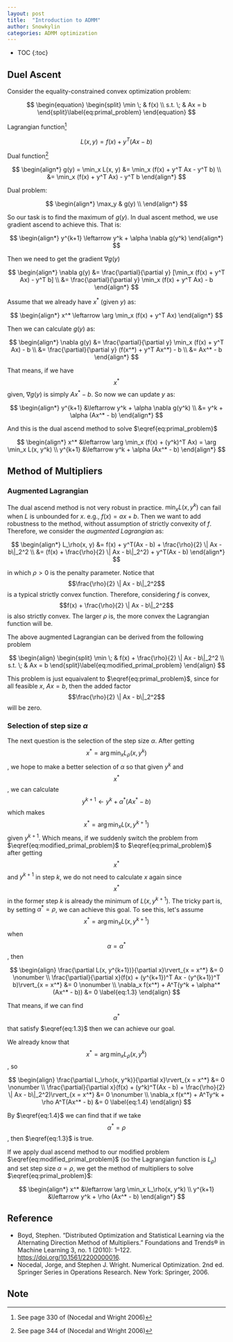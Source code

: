 ```yaml
---
layout: post
title:  "Introduction to ADMM"
author: Snowkylin
categories: ADMM optimization
---
```


<script type="text/x-mathjax-config">

</script>

* TOC
{:toc}

## Duel Ascent

Consider the equality-constrained convex optimization problem:

$$
\begin{equation}
\begin{split}
    \min \; & f(x) \\
    s.t. \; & Ax = b 
\end{split}\label{eq:primal_problem}
\end{equation}
$$

Lagrangian function[^1]

$$
\begin{equation*}
    L(x, y) = f(x) + y^T(Ax - b)
\end{equation*}
$$

Dual function[^2]

$$
\begin{align*}
    g(y) = \min_x L(x, y) &= \min_x (f(x) + y^T Ax - y^T b) \\
    &= \min_x (f(x) + y^T Ax) - y^T b
\end{align*}
$$

Dual problem:

$$
\begin{align*}
    \max_y & g(y) \\
\end{align*}
$$

So our task is to find the maximum of $g(y)$. In dual ascent method, we use gradient ascend to achieve this. That is:

$$
\begin{align*}
    y^{k+1} \leftarrow y^k + \alpha \nabla g(y^k)
\end{align*}
$$

Then we need to get the gradient $\nabla g(y)$

$$
\begin{align*}
    \nabla g(y) &= \frac{\partial}{\partial y} [\min_x (f(x) + y^T Ax) - y^T b] \\
    &= \frac{\partial}{\partial y} \min_x (f(x) + y^T Ax) - b
\end{align*}
$$

Assume that we already have $x^*$ (given $y$) as:

$$
\begin{align*}
    x^* \leftarrow \arg \min_x (f(x) + y^T Ax)
\end{align*}
$$

Then we can calculate $g(y)$ as:

$$
\begin{align*}
    \nabla g(y) &= \frac{\partial}{\partial y} \min_x (f(x) + y^T Ax) - b \\
    &= \frac{\partial}{\partial y} (f(x^*) + y^T Ax^*) - b \\
    &= Ax^* - b
\end{align*}
$$

That means, if we have $$x^*$$ given, $\nabla g(y)$ is simply $Ax^* - b$. So now we can update $y$ as:

$$
\begin{align*}
    y^{k+1} &\leftarrow y^k + \alpha \nabla g(y^k) \\
    &= y^k + \alpha (Ax^* - b)
\end{align*}
$$

And this is the dual ascend method to solve $\eqref{eq:primal_problem}$

$$
\begin{align*}
    x^* &\leftarrow \arg \min_x (f(x) + (y^k)^T Ax) = \arg \min_x L(x, y^k) \\
    y^{k+1} &\leftarrow y^k + \alpha (Ax^* - b)
\end{align*}
$$

## Method of Multipliers

### Augmented Lagrangian

The dual ascend method is not very robust in practice. $\min_x L(x, y^k)$ can fail when $L$ is unbounded for $x$. e.g., $f(x) = ax + b$. Then we want to add robustness to the method, without assumption of strictly convexity of $f$. Therefore, we consider the *augmented Lagrangian* as:

$$
\begin{align*}
    L_\rho(x, y) &= f(x) + y^T(Ax - b) + \frac{\rho}{2} \| Ax - b\|_2^2 \\
    &= (f(x) + \frac{\rho}{2} \| Ax - b\|_2^2) + y^T(Ax - b)
\end{align*}
$$

in which $\rho > 0$ is the penalty parameter. Notice that $$\frac{\rho}{2} \| Ax - b\|_2^2$$ is a typical strictly convex function. Therefore, considering $f$ is convex, $$f(x) + \frac{\rho}{2} \| Ax - b\|_2^2$$ is also strictly convex. The larger $\rho$ is, the more convex the Lagrangian function will be. 

The above augmented Lagrangian can be derived from the following problem

$$
\begin{align}
\begin{split}
    \min \; & f(x) + \frac{\rho}{2} \| Ax - b\|_2^2 \\
    s.t. \; & Ax = b
\end{split}\label{eq:modified_primal_problem}
\end{align}
$$

This problem is just equaivalent to $\eqref{eq:primal_problem}$, since for all feasible $x$, $Ax = b$, then the added factor $$\frac{\rho}{2} \| Ax - b\|_2^2$$ will be zero.

### Selection of step size $\alpha$

The next question is the selection of the step size $\alpha$. After getting $$x^* = \arg \min_x L_\rho(x, y^k)$$, we hope to make a better selection of $\alpha$ so that given $y^k$ and $$x^*$$, we can calculate $$y^{k+1} \leftarrow y^k + \alpha^* (Ax^* - b)$$ which makes $$x^* = \arg \min_x L(x, y^{k+1})$$ given $y^{k+1}$. Which means, if we suddenly switch the problem from $\eqref{eq:modified_primal_problem}$ to $\eqref{eq:primal_problem}$ after getting $$x^*$$ and $y^{k+1}$ in step $k$, we do not need to calculate $x$ again since $$x^*$$ in the former step $k$ is already the minimum of $L(x, y^{k+1})$. The tricky part is, by setting $\alpha^* = \rho$, we can achieve this goal. To see this, let's assume $$x^* = \arg \min_x L(x, y^{k+1})$$ when $$\alpha = \alpha^*$$, then

$$
\begin{align}
    \frac{\partial L(x, y^{k+1})}{\partial x}\rvert_{x = x^*} &= 0 \nonumber \\
    \frac{\partial}{\partial x}(f(x) + (y^{k+1})^T Ax - (y^{k+1})^T b)\rvert_{x = x^*} &= 0 \nonumber \\
    \nabla_x f(x^*) + A^T(y^k + \alpha^*(Ax^* - b)) &= 0 \label{eq:1.3}
\end{align}
$$

That means, if we can find $$\alpha^*$$ that satisfy $\eqref{eq:1.3}$ then we can achieve our goal.

We already know that $$x^* = \arg \min_x L_\rho(x, y^k)$$, so

$$
\begin{align}
    \frac{\partial L_\rho(x, y^k)}{\partial x}\rvert_{x = x^*} &= 0 \nonumber \\
    \frac{\partial}{\partial x}(f(x) + (y^k)^T(Ax - b) + \frac{\rho}{2} \| Ax - b\|_2^2)\rvert_{x = x^*} &= 0 \nonumber \\
    \nabla_x f(x^*) + A^Ty^k + \rho A^T(Ax^* - b) &= 0 \label{eq:1.4}
\end{align}
$$

By $\eqref{eq:1.4}$ we can find that if we take $$\alpha^* = \rho$$, then $\eqref{eq:1.3}$ is true.

If we apply dual ascend method to our modified problem $\eqref{eq:modified_primal_problem}$ (so the Lagrangian function is $L_\rho$) and set step size $\alpha = \rho$, we get the method of multipliers to solve $\eqref{eq:primal_problem}$:

$$
\begin{align*}
    x^* &\leftarrow \arg \min_x L_\rho(x, y^k) \\
    y^{k+1} &\leftarrow y^k + \rho (Ax^* - b)
\end{align*}
$$



## Reference

* Boyd, Stephen. “Distributed Optimization and Statistical Learning via the Alternating Direction Method of Multipliers.” Foundations and Trends® in Machine Learning 3, no. 1 (2010): 1–122. <https://doi.org/10.1561/2200000016>.
* Nocedal, Jorge, and Stephen J. Wright. Numerical Optimization. 2nd ed. Springer Series in Operations Research. New York: Springer, 2006.

## Note

[^1]: See page 330 of (Nocedal and Wright 2006)
[^2]: See page 344 of (Nocedal and Wright 2006)





